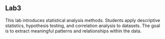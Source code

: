 <h2>Lab3</h2>
This lab introduces statistical analysis methods. Students apply descriptive statistics, hypothesis testing, and correlation analysis to datasets. The goal is to extract meaningful patterns and relationships within the data.
